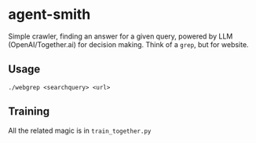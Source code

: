 # agent-smith

Simple crawler, finding an answer for a given query, powered by LLM (OpenAI/Together.ai) for decision making.
Think of a `grep`, but for website.

## Usage
`./webgrep <searchquery> <url>`


## Training
All the related magic is in `train_together.py`
